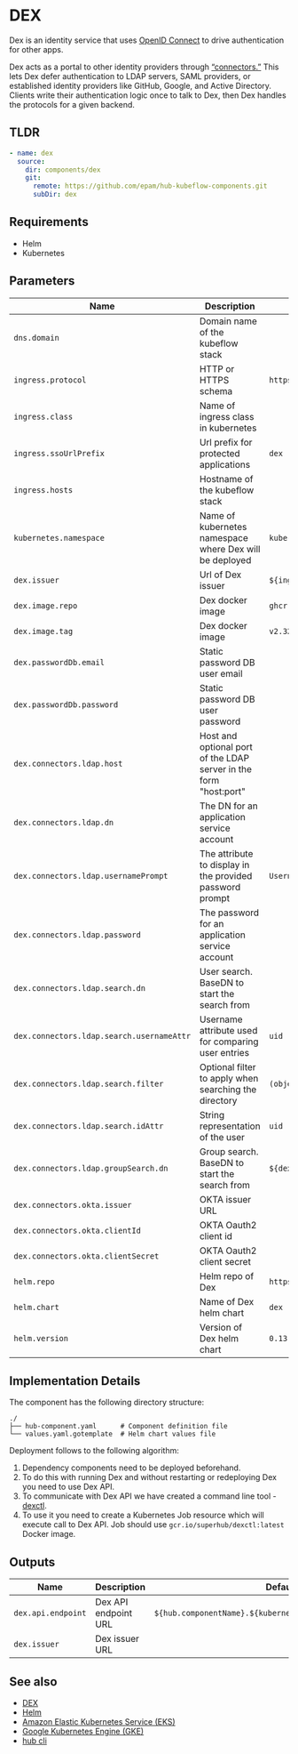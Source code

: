 # DEX

Dex is an identity service that uses [OpenID Connect](https://openid.net/connect/) to drive authentication for other apps.

Dex acts as a portal to other identity providers through [“connectors.”](https://dexidp.io/docs/connectors/) This lets Dex defer authentication to LDAP servers, SAML providers, or established identity providers like GitHub, Google, and Active Directory. Clients write their authentication logic once to talk to Dex, then Dex handles the protocols for a given backend.

## TLDR

```yaml
- name: dex
  source:
    dir: components/dex
    git:
      remote: https://github.com/epam/hub-kubeflow-components.git
      subDir: dex

```

## Requirements

- Helm
- Kubernetes

## Parameters

| Name                                      | Description                                                       | Default Value                            | Required |
|-------------------------------------------|-------------------------------------------------------------------|------------------------------------------|:--------:|
| `dns.domain`                              | Domain name of the kubeflow stack                                 |                                          |          |
| `ingress.protocol`                        | HTTP or HTTPS schema                                              | `https`                                  |          |
| `ingress.class`                           | Name of ingress class in kubernetes                               |                                          |          |
| `ingress.ssoUrlPrefix`                    | Url prefix for protected applications                             | `dex`                                    |          |
| `ingress.hosts`                           | Hostname of the kubeflow stack                                    |                                          |          |
| `kubernetes.namespace`                    | Name of kubernetes namespace where Dex will be deployed           | `kube-system`                            |          |
| `dex.issuer`                              | Url of Dex issuer                                                 | `${ingress.protocol}://${ingress.hosts}` |          |
| `dex.image.repo`                          | Dex docker image                                                  | `ghcr.io/dexidp/dex`                     |          |
| `dex.image.tag`                           | Dex docker image                                                  | `v2.32.0`                                |          |
| `dex.passwordDb.email`                    | Static password DB user email                                     |                                          |    x     |
| `dex.passwordDb.password`                 | Static password DB user password                                  |                                          |    x     |
| `dex.connectors.ldap.host`                | Host and optional port of the LDAP server in the form "host:port" |                                          |          |
| `dex.connectors.ldap.dn`                  | The DN for an application service account                         |                                          |          |
| `dex.connectors.ldap.usernamePrompt`      | The attribute to display in the provided password prompt          | `Username`                               |          |
| `dex.connectors.ldap.password`            | The password for an application service account                   |                                          |          |
| `dex.connectors.ldap.search.dn`           | User search. BaseDN to start the search from                      |                                          |          |
| `dex.connectors.ldap.search.usernameAttr` | Username attribute used for comparing user entries                | `uid`                                    |          |
| `dex.connectors.ldap.search.filter`       | Optional filter to apply when searching the directory             | `(objectClass=user)`                     |          |
| `dex.connectors.ldap.search.idAttr`       | String representation of the user                                 | `uid`                                    |          |
| `dex.connectors.ldap.groupSearch.dn`      | Group search. BaseDN to start the search from                     | `${dex.ldap.search.dn}`                  |          |
| `dex.connectors.okta.issuer`              | OKTA issuer URL                                                   |                                          |          |
| `dex.connectors.okta.clientId`            | OKTA Oauth2 client id                                             |                                          |          |
| `dex.connectors.okta.clientSecret`        | OKTA Oauth2 client secret                                         |                                          |          |
| `helm.repo`                               | Helm repo of Dex                                                  | `https://charts.dexidp.io`               |          |
| `helm.chart`                              | Name of Dex helm chart                                            | `dex`                                    |          |
| `helm.version`                            | Version of Dex helm chart                                         | `0.13.0`                                 |          |

## Implementation Details

The component has the following directory structure:
```text
./
├── hub-component.yaml      # Component definition file
└── values.yaml.gotemplate  # Helm chart values file
```

Deployment follows to the following algorithm:
1. Dependency components need to be deployed beforehand.
2. To do this with running Dex and without restarting or redeploying Dex you need to use Dex API. 
3. To communicate with Dex API we have created a command line tool - [dexctl](https://github.com/agilestacks/dexctl). 
4. To use it you need to create a Kubernetes Job resource which will execute call to Dex API. Job should use `gcr.io/superhub/dexctl:latest` Docker image.

## Outputs

| Name               | Description          | Default Value                                                    | Required |
|--------------------|----------------------|------------------------------------------------------------------|:--------:|
| `dex.api.endpoint` | Dex API endpoint URL | `${hub.componentName}.${kubernetes.namespace}.svc.cluster.local` |          |
| `dex.issuer`       | Dex issuer URL       |                                                                  |          |

## See also

* [DEX](https://dexidp.io/)
* [Helm](https://helm.sh/docs/intro/install/)
* [Amazon Elastic Kubernetes Service (EKS)](https://aws.amazon.com/eks/)
* [Google Kubernetes Engine (GKE)](https://cloud.google.com/kubernetes-engine)
* [hub cli](https://github.com/agilestacks/hub/wiki)